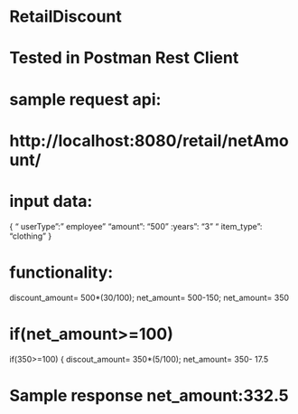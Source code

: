 # RetailDiscount

# Tested in Postman Rest Client 
 
# sample request api:

#  http://localhost:8080/retail/netAmount/
 
# input data:
 
 {
“ userType”:” employee” 
 “amount”: “500” 
 :years”: “3”
“ item_type”: “clothing”
} 

 
# functionality:
 
 discount_amount= 500*(30/100); 
 net_amount= 500-150; 
 net_amount= 350
  
#  if(net_amount>=100) 
   
   if(350>=100)
   {
     discout_amount= 350*(5/100);
     net_amount= 350- 17.5
#  Sample response net_amount:332.5
